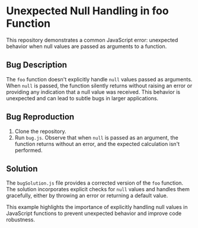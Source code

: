 # Unexpected Null Handling in foo Function

This repository demonstrates a common JavaScript error: unexpected behavior when null values are passed as arguments to a function.

## Bug Description
The `foo` function doesn't explicitly handle `null` values passed as arguments.  When `null` is passed, the function silently returns without raising an error or providing any indication that a null value was received. This behavior is unexpected and can lead to subtle bugs in larger applications.

## Bug Reproduction
1. Clone the repository.
2. Run `bug.js`. Observe that when `null` is passed as an argument, the function returns without an error, and the expected calculation isn't performed.

## Solution
The `bugSolution.js` file provides a corrected version of the `foo` function.  The solution incorporates explicit checks for `null` values and handles them gracefully, either by throwing an error or returning a default value. 

This example highlights the importance of explicitly handling null values in JavaScript functions to prevent unexpected behavior and improve code robustness.